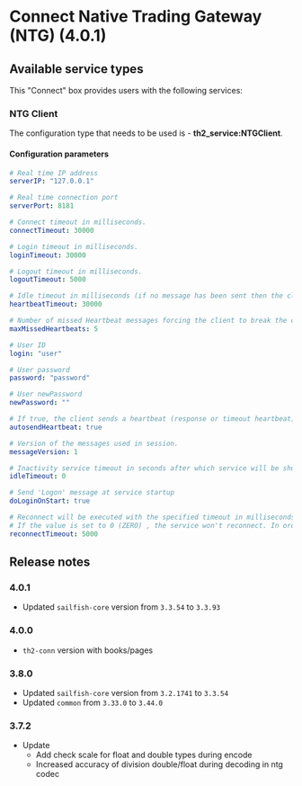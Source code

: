 # Connect Native Trading Gateway (NTG) (4.0.1)

## Available service types

This "Connect" box provides users with the following services:

### NTG Client

The configuration type that needs to be used is - **th2_service:NTGClient**.

#### Configuration parameters

```yaml
# Real time IP address
serverIP: "127.0.0.1"

# Real time connection port
serverPort: 8181

# Connect timeout in milliseconds.
connectTimeout: 30000

# Login timeout in milliseconds.
loginTimeout: 30000

# Logout timeout in milliseconds.
logoutTimeout: 5000

# Idle timeout in milliseconds (if no message has been sent then the client must sent a Heartbeat message)
heartbeatTimeout: 30000

# Number of missed Heartbeat messages forcing the client to break the connection.
maxMissedHeartbeats: 5

# User ID
login: "user"

# User password
password: "password"

# User newPassword
newPassword: ""

# If true, the client sends a heartbeat (response or timeout heartbeat).
autosendHeartbeat: true

# Version of the messages used in session.
messageVersion: 1

# Inactivity service timeout in seconds after which service will be shut down automatically. If the value is set to 0 - do not shutdown the service.
idleTimeout: 0

# Send 'Logon' message at service startup
doLoginOnStart: true

# Reconnect will be executed with the specified timeout in milliseconds if service has lost the connection. 
# If the value is set to 0 (ZERO) , the service won't reconnect. In order for the reconnect task to work, the following settings must be enabled: Do Login On Start, Autosend Heartbeat.
reconnectTimeout: 5000
```

## Release notes

### 4.0.1

+ Updated `sailfish-core` version from `3.3.54` to `3.3.93`

### 4.0.0

+ `th2-conn` version with books/pages

### 3.8.0

+ Updated `sailfish-core` version from `3.2.1741` to `3.3.54`
+ Updated `common` from `3.33.0` to `3.44.0`

### 3.7.2
+ Update
  + Add check scale for float and double types during encode
  + Increased accuracy of division double/float during decoding in ntg codec